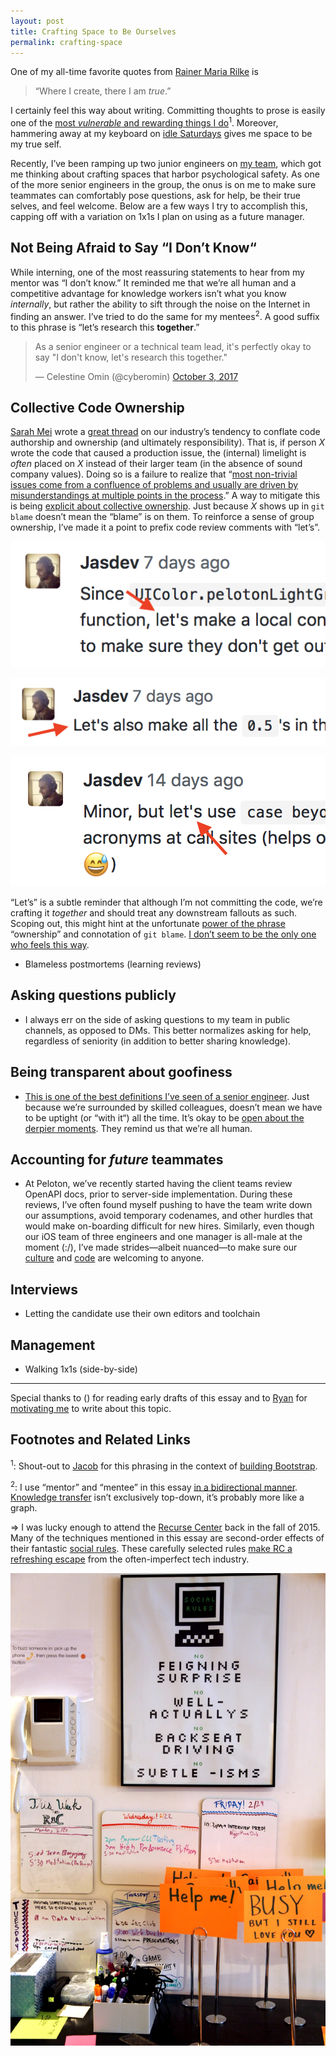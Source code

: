 ```yaml
---
layout: post
title: Crafting Space to Be Ourselves
permalink: crafting-space
---
```


One of my all-time favorite quotes from [Rainer Maria Rilke](https://en.wikipedia.org/wiki/Rainer_Maria_Rilke) is

> “Where I create, there I am _true_.”

I certainly feel this way about writing. Committing thoughts to prose is easily one of the [most _vulnerable_ and rewarding things I do](https://www.instagram.com/p/BPk28P5AIGj)<sup>1</sup>. Moreover, hammering away at my keyboard on [idle Saturdays](https://www.instagram.com/p/BZ9El9pAVTj) gives me space to be my true self.

Recently, I’ve been ramping up two junior engineers on [my team](https://www.instagram.com/p/BYeoOX6HFwJ), which got me thinking about crafting spaces that harbor psychological safety. As one of the more senior engineers in the group, the onus is on me to make sure teammates can comfortably pose questions, ask for help, be their true selves, and feel welcome. Below are a few ways I try to accomplish this, capping off with a variation on 1x1s I plan on using as a future manager.

## Not Being Afraid to Say “I Don’t Know“

While interning, one of the most reassuring statements to hear from my mentor was “I don’t know.” It reminded me that we’re all human and a competitive advantage for knowledge workers isn’t what you know _internally_, but rather the ability to sift through the noise on the Internet in finding an answer. I’ve tried to do the same for my mentees<sup>2</sup>. A good suffix to this phrase is “let’s research this __together__.” 

<blockquote class="twitter-tweet" data-lang="en"><p lang="en" dir="ltr">As a senior engineer or a technical team lead, it&#39;s perfectly okay to say &quot;I don&#39;t know, let&#39;s research this together.&quot;</p>&mdash; Celestine Omin (@cyberomin) <a href="https://twitter.com/cyberomin/status/915222080647548928?ref_src=twsrc%5Etfw">October 3, 2017</a></blockquote> <script async src="//platform.twitter.com/widgets.js" charset="utf-8"></script>

## Collective Code Ownership

[Sarah Mei](https://twitter.com/sarahmei) wrote a [great thread](https://twitter.com/sarahmei/status/892180578753142784) on our industry’s tendency to conflate code authorship and ownership (and ultimately responsibility). That is, if person _X_ wrote the code that caused a production issue, the (internal) limelight is _often_ placed on _X_ instead of their larger team (in the absence of sound company values). Doing so is a failure to realize that “[most non-trivial issues come from a confluence of problems and usually are driven by misunderstandings at multiple points in the process](https://twitter.com/sarahmei/status/892158909107982337).” A way to mitigate this is being [explicit about collective ownership](https://twitter.com/sarahmei/status/892158909107982337). Just because _X_ shows up in `git blame` doesn’t mean the “blame” is on them. To reinforce a sense of group ownership, I’ve made it a point to prefix code review comments with “let’s”.

![An example of a GitHub code review comment that uses “let’s”](/public/images/lets_1.png)

![An example of a GitHub code review comment that uses “let’s”](/public/images/lets_2.png)

![An example of a GitHub code review comment that uses “let’s”](/public/images/lets_3.png)

“Let’s” is a subtle reminder that although I’m not committing the code, we’re crafting it _together_ and should treat any downstream fallouts as such. Scoping out, this might hint at the unfortunate [power of the phrase](/peeling-labels) “ownership” and connotation of `git blame`. [I don’t seem to be the only one who feels this way](https://twitter.com/mb/status/883515108927909889).

- Blameless postmortems (learning reviews)

## Asking questions publicly

- I always err on the side of asking questions to my team in public channels, as opposed to DMs. This better normalizes asking for help, regardless of seniority (in addition to better sharing knowledge).

## Being transparent about goofiness

- [This is one of the best definitions I’ve seen of a senior engineer](https://twitter.com/jasdev/status/870339296649248768). Just because we’re surrounded by skilled colleagues, doesn’t mean we have to be uptight (or “with it“) all the time. It’s okay to be [open about the derpier moments](https://twitter.com/iano/status/870333996366016515). They remind us that we’re all human.

## Accounting for _future_ teammates

- At Peloton, we’ve recently started having the client teams review OpenAPI docs, prior to server-side implementation. During these reviews, I’ve often found myself pushing to have the team write down our assumptions, avoid temporary codenames, and other hurdles that would make on-boarding difficult for new hires. Similarly, even though our iOS team of three engineers and one manager is all-male at the moment (:/), I’ve made strides—albeit nuanced—to make sure our [culture](https://twitter.com/jasdev/status/849648790307037185) and [code](https://twitter.com/jasdev/status/883349603508211713) are welcoming to anyone.

## Interviews

- Letting the candidate use their own editors and toolchain

## Management

- Walking 1x1s (side-by-side)

---

Special thanks to () for reading early drafts of this essay and to [Ryan](https://twitter.com/ryan_nayr_) for [motivating me](https://twitter.com/ryan_nayr_/status/888158199701848064) to write about this topic.

## Footnotes and Related Links

<sup>1</sup>: Shout-out to [Jacob](https://twitter.com/fat) for this phrasing in the context of [building Bootstrap](https://medium.com/@fat/twitter-bootstrap-b95033c270af).

<sup>2</sup>: I use “mentor” and “mentee” in this essay [in a bidirectional manner](https://twitter.com/jasdev/status/804002682969145344). [Knowledge transfer](https://www.instagram.com/p/BY_iquag_oN) isn’t exclusively top-down, it’s probably more like a graph.

⇒ I was lucky enough to attend the [Recurse Center](https://www.recurse.com) back in the fall of 2015. Many of the techniques mentioned in this essay are second-order effects of their fantastic [social rules](https://www.recurse.com/manual#sub-sec-social-rules). These carefully selected rules [make RC a refreshing escape](http://blog.annharter.com/2017/09/16/What-I-Learned-at-RC.html) from the often-imperfect tech industry.

![Poster with the following contents: “Social Rules: No Feigning Surprise, No Well-Actually’s, No Backseat Driving, No Subtle -isms”. Below the poster are signs that read “Help me!” and “BUSY, but I still love you <3”](/public/images/social_rules.jpg)
